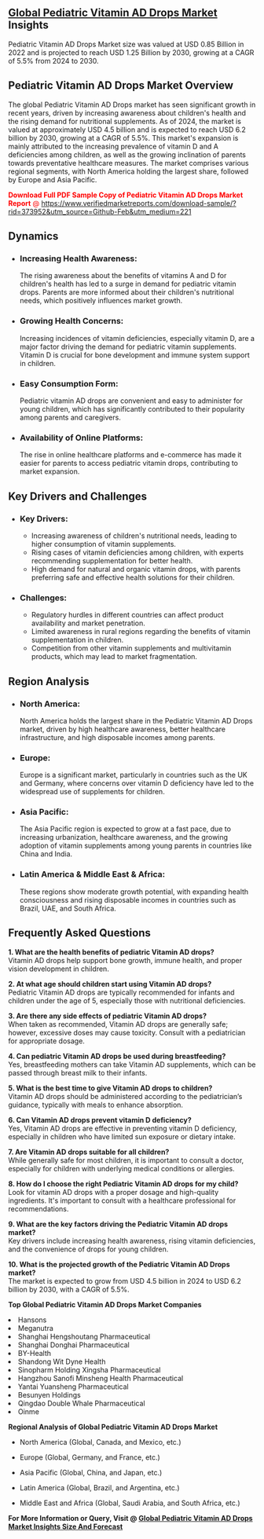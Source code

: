 <h2><a href="https://www.verifiedmarketreports.com/download-sample/?rid=373952&amp;utm_source=Github&amp;utm_medium=221" target="_blank">Global Pediatric Vitamin AD Drops Market</a> Insights</h2><p>Pediatric Vitamin AD Drops Market size was valued at USD 0.85 Billion in 2022 and is projected to reach USD 1.25 Billion by 2030, growing at a CAGR of 5.5% from 2024 to 2030.</p><p> <!DOCTYPE html> <html lang="en"> <head> <meta charset="UTF-8"> <meta name="viewport" content="width=device-width, initial-scale=1.0"> <title>Pediatric Vitamin AD Drops Market Overview</title> <meta name="description" content="Pediatric Vitamin AD Drops Market Overview, Dynamics, Key Drivers, Challenges, and Region Analysis. Learn more about market size, trends, and key factors."> </head> <body> <h2>Pediatric Vitamin AD Drops Market Overview</h2> <p>The global Pediatric Vitamin AD Drops market has seen significant growth in recent years, driven by increasing awareness about children's health and the rising demand for nutritional supplements. As of 2024, the market is valued at approximately USD 4.5 billion and is expected to reach USD 6.2 billion by 2030, growing at a CAGR of 5.5%. This market's expansion is mainly attributed to the increasing prevalence of vitamin D and A deficiencies among children, as well as the growing inclination of parents towards preventative healthcare measures. The market comprises various regional segments, with North America holding the largest share, followed by Europe and Asia Pacific. <p><p><span class=""><span style="color: #ff0000;"><strong>Download Full PDF Sample Copy of Pediatric Vitamin AD Drops Market Report</strong> @ </span><a href="https://www.verifiedmarketreports.com/download-sample/?rid=373952&amp;utm_source=Github-Feb&amp;utm_medium=221" target="_blank">https://www.verifiedmarketreports.com/download-sample/?rid=373952&amp;utm_source=Github-Feb&amp;utm_medium=221</a></span></p></p> <h2>Dynamics</h2> <ul> <li><h3>Increasing Health Awareness:</h3> The rising awareness about the benefits of vitamins A and D for children's health has led to a surge in demand for pediatric vitamin drops. Parents are more informed about their children's nutritional needs, which positively influences market growth.</li> <li><h3>Growing Health Concerns:</h3> Increasing incidences of vitamin deficiencies, especially vitamin D, are a major factor driving the demand for pediatric vitamin supplements. Vitamin D is crucial for bone development and immune system support in children.</li> <li><h3>Easy Consumption Form:</h3> Pediatric vitamin AD drops are convenient and easy to administer for young children, which has significantly contributed to their popularity among parents and caregivers.</li> <li><h3>Availability of Online Platforms:</h3> The rise in online healthcare platforms and e-commerce has made it easier for parents to access pediatric vitamin drops, contributing to market expansion.</li> </ul> <h2>Key Drivers and Challenges</h2> <ul> <li><h3>Key Drivers:</h3> <ul> <li>Increasing awareness of children's nutritional needs, leading to higher consumption of vitamin supplements.</li> <li>Rising cases of vitamin deficiencies among children, with experts recommending supplementation for better health.</li> <li>High demand for natural and organic vitamin drops, with parents preferring safe and effective health solutions for their children.</li> </ul> </li> <li><h3>Challenges:</h3> <ul> <li>Regulatory hurdles in different countries can affect product availability and market penetration.</li> <li>Limited awareness in rural regions regarding the benefits of vitamin supplementation in children.</li> <li>Competition from other vitamin supplements and multivitamin products, which may lead to market fragmentation.</li> </ul> </li> </ul> <h2>Region Analysis</h2> <ul> <li><h3>North America:</h3> North America holds the largest share in the Pediatric Vitamin AD Drops market, driven by high healthcare awareness, better healthcare infrastructure, and high disposable incomes among parents.</li> <li><h3>Europe:</h3> Europe is a significant market, particularly in countries such as the UK and Germany, where concerns over vitamin D deficiency have led to the widespread use of supplements for children.</li> <li><h3>Asia Pacific:</h3> The Asia Pacific region is expected to grow at a fast pace, due to increasing urbanization, healthcare awareness, and the growing adoption of vitamin supplements among young parents in countries like China and India.</li> <li><h3>Latin America & Middle East & Africa:</h3> These regions show moderate growth potential, with expanding health consciousness and rising disposable incomes in countries such as Brazil, UAE, and South Africa.</li> </ul> <h2>Frequently Asked Questions</h2> <p><b>1. What are the health benefits of pediatric Vitamin AD drops?</b><br> Vitamin AD drops help support bone growth, immune health, and proper vision development in children.</p> <p><b>2. At what age should children start using Vitamin AD drops?</b><br> Pediatric Vitamin AD drops are typically recommended for infants and children under the age of 5, especially those with nutritional deficiencies.</p> <p><b>3. Are there any side effects of pediatric Vitamin AD drops?</b><br> When taken as recommended, Vitamin AD drops are generally safe; however, excessive doses may cause toxicity. Consult with a pediatrician for appropriate dosage.</p> <p><b>4. Can pediatric Vitamin AD drops be used during breastfeeding?</b><br> Yes, breastfeeding mothers can take Vitamin AD supplements, which can be passed through breast milk to their infants.</p> <p><b>5. What is the best time to give Vitamin AD drops to children?</b><br> Vitamin AD drops should be administered according to the pediatrician’s guidance, typically with meals to enhance absorption.</p> <p><b>6. Can Vitamin AD drops prevent vitamin D deficiency?</b><br> Yes, Vitamin AD drops are effective in preventing vitamin D deficiency, especially in children who have limited sun exposure or dietary intake.</p> <p><b>7. Are Vitamin AD drops suitable for all children?</b><br> While generally safe for most children, it is important to consult a doctor, especially for children with underlying medical conditions or allergies.</p> <p><b>8. How do I choose the right Pediatric Vitamin AD drops for my child?</b><br> Look for vitamin AD drops with a proper dosage and high-quality ingredients. It's important to consult with a healthcare professional for recommendations.</p> <p><b>9. What are the key factors driving the Pediatric Vitamin AD drops market?</b><br> Key drivers include increasing health awareness, rising vitamin deficiencies, and the convenience of drops for young children.</p> <p><b>10. What is the projected growth of the Pediatric Vitamin AD Drops market?</b><br> The market is expected to grow from USD 4.5 billion in 2024 to USD 6.2 billion by 2030, with a CAGR of 5.5%.</p> </body> </html> </p><p><strong>Top Global Pediatric Vitamin AD Drops Market Companies</strong></p><div data-test-id=""><p><li>Hansons</li><li> Meganutra</li><li> Shanghai Hengshoutang Pharmaceutical</li><li> Shanghai Donghai Pharmaceutical</li><li> BY-Health</li><li> Shandong Wit Dyne Health</li><li> Sinopharm Holding Xingsha Pharmaceutical</li><li> Hangzhou Sanofi Minsheng Health Pharmaceutical</li><li> Yantai Yuansheng Pharmaceutical</li><li> Besunyen Holdings</li><li> Qingdao Double Whale Pharmaceutical</li><li> Oinme</li></p><div><strong>Regional Analysis of&nbsp;Global Pediatric Vitamin AD Drops Market</strong></div><ul><li dir="ltr"><p dir="ltr">North America&nbsp;(Global, Canada, and Mexico, etc.)</p></li><li dir="ltr"><p dir="ltr">Europe (Global, Germany, and France, etc.)</p></li><li dir="ltr"><p dir="ltr">Asia Pacific&nbsp;(Global, China, and Japan, etc.)</p></li><li dir="ltr"><p dir="ltr">Latin America&nbsp;(Global, Brazil, and Argentina, etc.)</p></li><li dir="ltr">Middle East and Africa&nbsp;(Global, Saudi Arabia, and South Africa, etc.)</li></ul><p><strong>For More Information or Query, Visit @&nbsp;</strong><strong><a href="https://www.verifiedmarketreports.com/product/pediatric-vitamin-ad-drops-market/?utm_source=Github&amp;utm_medium=221" target="_blank">Global Pediatric Vitamin AD Drops Market Insights Size And Forecast</a></strong></p></div>
